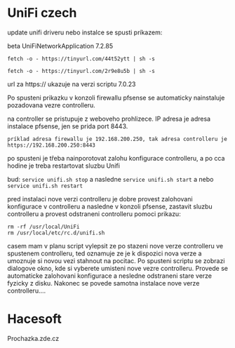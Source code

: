 # UniFi czech

update unifi driveru nebo instalce se spusti príkazem:


beta UniFiNetworkApplication 7.2.85
```
fetch -o - https://tinyurl.com/44t52ytt | sh -s
```



```
fetch -o - https://tinyurl.com/2r9e8u5b | sh -s
```

url za https:// ukazuje na verzi scriptu 7.0.23

Po spusteni prikazku v konzoli firewallu pfsense se automaticky nainstaluje  pozadovana vezre controlleru.

na controller se pristupuje z weboveho prohlizece. IP adresa je adresa instalace pfsense, jen se prida port 8443.

```
príklad adresa firewallu je 192.168.200.250, tak adresa controlleru je https://192.168.200.250:8443
```

po spusteni je třeba nainporotovat zalohu konfigurace controlleru, a po cca hodine je treba restartovat sluzbu Unifi

bud: ```service unifi.sh stop``` a nasledne ```service unifi.sh start``` a nebo ```service unifi.sh restart```

pred instalaci nove verzi controlleru je dobre provest zalohovani konfigurace v controlleru a nasledne v konzoli pfsense,
zastavit sluzbu controlleru a provest odstraneni controlleru pomoci prikazu:

```
rm -rf /usr/local/UniFi
rm /usr/local/etc/rc.d/unifi.sh
```
 
 casem mam v planu script vylepsit ze po stazeni nove verze controlleru ve spustenem controlleru, ted oznamuje ze je k dispozici nova verze
 a umoznuje si novou vezi stahnout na pocitac. Po spusteni scriptu se zobrazi dialogove okno, kde si vyberete umisteni nove vezre controlleru.
 Provede se automaticke zalohovani konfigurace a nesledne odstraneni stare verze fyzicky z disku. 
 Nakonec se povede samotna instalace nove verze controlleru....
 
 # Hacesoft
 Prochazka.zde.cz
 
  
